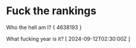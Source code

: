 # Fuck the rankings

Who the hell am I?
{ 4638193 }

What fucking year is it?
[ 2024-09-12T02:30:00Z ]
